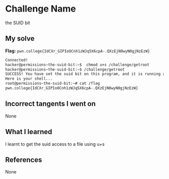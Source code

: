 # Challenge Name
the SUID bit

## My solve
**Flag:** `pwn.college{IdCXr_GIPIoOCnh1zWJq5X6cpA-.QXzEjN0wyN0gjNzEzW}`

```bash
Connected!
hacker@permissions~the-suid-bit:~$  chmod u+s /challenge/getroot
hacker@permissions~the-suid-bit:~$ /challenge/getroot
SUCCESS! You have set the suid bit on this program, and it is running as root!
Here is your shell...
root@permissions~the-suid-bit:~# cat /flag
pwn.college{IdCXr_GIPIoOCnh1zWJq5X6cpA-.QXzEjN0wyN0gjNzEzW}
```
## Incorrect tangents I went on
None

## What I learned
I learnt to get the suid access to a file using u+s 

## References 
None
